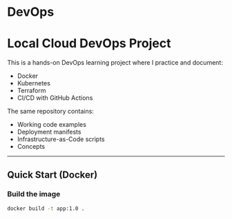 # DevOps
# Local Cloud DevOps Project

This is a hands-on DevOps learning project where I practice and document:
- Docker
- Kubernetes
- Terraform
- CI/CD with GitHub Actions

The same repository contains:
- Working code examples
- Deployment manifests
- Infrastructure-as-Code scripts
- Concepts 

---

## Quick Start (Docker)

### Build the image
```bash
docker build -t app:1.0 .
